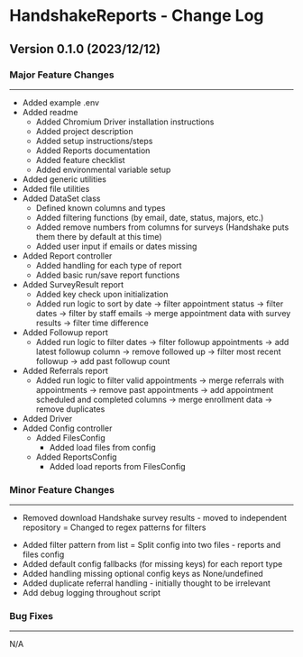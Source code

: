 # HandshakeReports - Change Log

## Version 0.1.0 (2023/12/12)

### Major Feature Changes
---
 + Added example .env
 + Added readme
    + Added Chromium Driver installation instructions
    + Added project description
    + Added setup instructions/steps
    + Added Reports documentation
    + Added feature checklist
    + Added environmental variable setup
+ Added generic utilities
+ Added file utilities
+ Added DataSet class
    + Defined known columns and types
    + Added filtering functions (by email, date, status, majors, etc.)
    + Added remove numbers from columns for surveys (Handshake puts them there by default at this time)
    + Added user input if emails or dates missing
+ Added Report controller
    + Added handling for each type of report
    + Added basic run/save report functions
+ Added SurveyResult report
    + Added key check upon initialization
    + Added run logic to sort by date -> filter appointment status -> filter dates -> filter by staff emails -> merge appointment data with survey results -> filter time difference
+ Added Followup report
    + Added run logic to filter dates -> filter followup appointments -> add latest followup column -> remove followed up -> filter most recent followup -> add past followup count
+ Added Referrals report
    + Added run logic to filter valid appointments -> merge referrals with appointments -> remove past appointments -> add appointment scheduled and completed columns -> merge enrollment data -> remove duplicates
+ Added Driver
+ Added Config controller
    + Added FilesConfig
        + Added load files from config
    + Added ReportsConfig
        + Added load reports from FilesConfig


### Minor Feature Changes
---
 - Removed download Handshake survey results - moved to independent repository
 = Changed to regex patterns for filters
 + Added filter pattern from list
 = Split config into two files - reports and files config
 + Added default config fallbacks (for missing keys) for each report type
 + Added handling missing optional config keys as None/undefined
 + Added duplicate referral handling - initially thought to be irrelevant
 + Add debug logging throughout script

### Bug Fixes
---
N/A